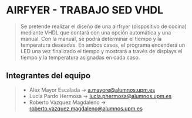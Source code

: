 # AIRFYER - TRABAJO SED VHDL

> Se pretende realizar el diseño de una airfryer (dispositivo de cocina) mediante VHDL que contará con una opción automática y una manual. Con la manual, se podrá determinar el tiempo y la temperatura deseadas. En ambos casos, el programa encenderá un LED una vez finalizado el tiempo y mostrará a través de displays el tiempo y la temperatura asignadas en cada caso.

## Integrantes del equipo

>- Alex Mayor Escalada -> a.mayore@alumnos.upm.es
>- Lucía Pardo Hermosa -> lucia.phermosa@alumnos.upm.es
>- Roberto Vázquez Magdaleno -> roberto.vazquez.magdaleno@alumnos.upm.es


